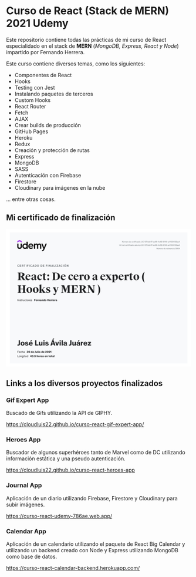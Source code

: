 Curso de React (Stack de MERN) 2021 Udemy
===============

Este repositorio contiene todas las prácticas de mi curso de React especialidado en el stack de **MERN** (*MongoDB, Express, React y Node*) impartido por Fernando Herrera.

Este curso contiene diversos temas, como los siguientes:

- Componentes de React
- Hooks
- Testing con Jest
- Instalando paquetes de terceros
- Custom Hooks
- React Router
- Fetch
- AJAX
- Crear builds de producción
- GitHub Pages
- Heroku
- Redux
- Creación y protección de rutas
- Express
- MongoDB
- SASS
- Autenticación con Firebase
- Firestore
- Cloudinary para imágenes en la nube

... entre otras cosas.

Mi certificado de finalización 
---------------

![Mi certificado](certificado.jpg)

Links a los diversos proyectos finalizados
---------------

### Gif Expert App
Buscado de Gifs utilizando la API de GIPHY.

<https://cloudluis22.github.io/curso-react-gif-expert-app/>

### Heroes App
Buscador de algunos superhéroes tanto de Marvel como de DC utilizando información estática y una pseudo autenticación.

https://cloudluis22.github.io/curso-react-heroes-app

### Journal App
Aplicación de un diario utilizando Firebase, Firestore y Cloudinary para subir imágenes.

https://curso-react-udemy-786ae.web.app/

### Calendar App
Aplicación de un calendario utilizando el paquete de React Big Calendar y utilizando un backend creado con Node y Express utilizando MongoDB como base de datos.

https://curso-react-calendar-backend.herokuapp.com/
